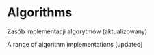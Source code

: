 # Algorithms
Zasób implementacji algorytmów (aktualizowany)

A range of algorithm implementations (updated)
